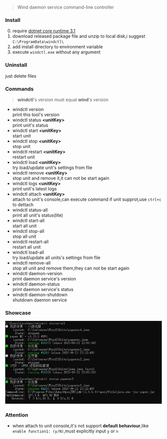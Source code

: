 > Wind daemon service command-line controller

### Install
0. require [dotnet core runtime 3.1](https://dotnet.microsoft.com/download/dotnet-core/3.1)
1. download released package file and unzip to local disk,i suggest `C:\ProgramData\windctl\`
2. add install directory to environment variable
3. execute `windctl.exe` without any argument

### Uninstall
just delete files

### Commands
> **windctl**'s version must equal **wind**'s version
- windctl version  
print this tool's version
- windctl status **\<unitKey\>**  
print unit's status
- windctl start **\<unitKey\>**  
start unit
- windctl stop **\<unitKey\>**  
stop unit
- windctl restart **\<unitKey\>**  
restart unit
- windctl load **\<unitKey\>**  
try load/update unit's settings from file
- windctl remove **\<unitKey\>**  
stop unit and remove it,it can not be start again
- windctl logs **\<unitKey\>**  
print unit's latest logs
- windctl attach **\<unitKey\>**  
attach to unit's console,can execute command if unit supprot,use `ctrl+c` to dettach
- windctl status-all  
print all unit's status(lite)
- windctl start-all  
start all unit
- windctl stop-all  
stop all unit
- windctl restart-all  
restart all unit
- windctl load-all  
try load/update all units's settings from file
- windctl remove-all  
stop all unit and remove them,they can not be start again
- windctl daemon-version  
print daemon service's version
- windctl daemon-status  
print daemon service's status
- windctl daemon-shutdown  
shutdown daemon service

### Showcase
![windctl status <unitKey>](status.png)

### Attention
- when attach to unit console,it's not support **default behaviour**,like `enable function1: (y/N)`,must explicitly input `y` or `n`
